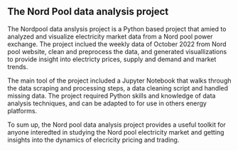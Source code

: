 ##  The Nord Pool data analysis project

The Nordpool data anslysis project is a Python based project that amied to analyzed and visualize electricity market data from a Nord pool power exchange. The project inclued the weekly data of October 2022 from Nord pool website, clean and preprocess the data, and generated visuallizations to provide insight into electricty prices, supply and demand and market trends.

The main tool of the project included a Jupyter Notebook that walks through the data scraping and processing steps, a data cleaning script and handled missing data. The project required Python skills and knowledge of data analysis techniques, and can be adapted to for use in others energy platforms. 

To sum up, the Nord pool data analysis project provides a useful toolkit for anyone interedted in studying the Nord pool electricity market and getting insights into the dynamics of elecricity pricing and trading.
